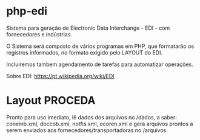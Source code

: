 # php-edi

Sistema para geração de Electronic Data Interchange - EDI - com fornecedores e indústrias.

O Sistema será composto de vários programas em PHP, que formatarão os registros informados, no formato exigido pelo LAYOUT do EDI.

Incluiremos tambem agendamento de tarefas para automatizar operações.

Sobre EDI: https://pt.wikipedia.org/wiki/EDI


# Layout PROCEDA

Pronto para uso imediato, lê dados dos arquivos no /dados, a saber: conemb.xml, doccob.xml, notfis.xml, ocoren.xml e gera arquivos prontos a serem enviados aos fornecedores/transportadoras no /arquivos.

